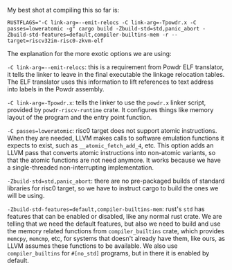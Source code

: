 My best shot at compiling this so far is:

```
RUSTFLAGS="-C link-arg=--emit-relocs -C link-arg=-Tpowdr.x -C passes=loweratomic -g" cargo build -Zbuild-std=std,panic_abort -Zbuild-std-features=default,compiler-builtins-mem -r --target=riscv32im-risc0-zkvm-elf
```

The explanation for the more exotic options we are using:

`-C link-arg=--emit-relocs`: this is a requirement from Powdr ELF translator, it
tells the linker to leave in the final executable the linkage relocation tables.
The ELF translator uses this information to lift references to text address into
labels in the Powdr assembly.

`-C link-arg=-Tpowdr.x`: tells the linker to use the `powdr.x` linker script,
provided by `powdr-riscv-runtime` crate. It configures things like memory layout
of the program and the entry point function.

`-C passes=loweratomic`: risc0 target does not support atomic instructions. When
they are needed, LLVM makes calls to software emulation functions it expects to
exist, such as `__atomic_fetch_add_4`, etc. This option adds an LLVM pass that
converts atomic instructions into non-atomic variants, so that the atomic
functions are not need anymore. It works because we have a single-threaded
non-interrupting implementation.

`-Zbuild-std=std,panic_abort`: there are no pre-packaged builds of standard
libraries for risc0 target, so we have to instruct cargo to build the ones we
will be using.

`-Zbuild-std-features=default,compiler-builtins-mem`: rust's `std` has features
that can be enabled or disabled, like any normal rust crate. We are telling that
we need the default features, but also we need to build and use the memory
related functions from `compiler_builtins` crate, which provides `memcpy`,
`memcmp`, etc, for systems that doesn't already have them, like ours, as LLVM
assumes these functions to be available. We also use `compiler_builtins` for
`#[no_std]` programs, but in there it is enabled by default.
